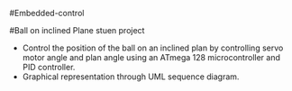 #Embedded-control


#Ball on inclined Plane stuen project
- Control the position of the ball on an inclined plan by controlling servo motor angle and plan angle using an ATmega 128 microcontroller and PID controller.
- Graphical representation through UML sequence diagram.
